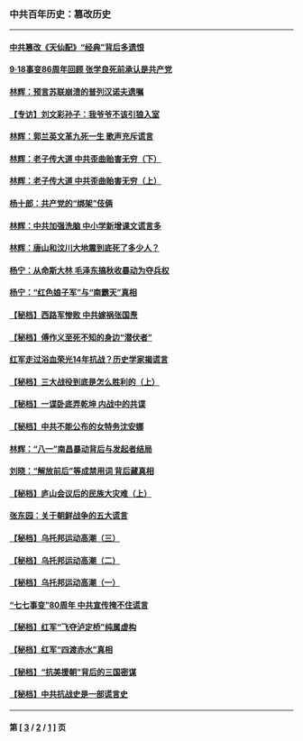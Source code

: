### 中共百年历史：篡改历史
---
#### [中共篡改《天仙配》“经典”背后多遗恨](../../pages/nf1176115/n9650312.md) 
#### [9·18事变86周年回顾 张学良死前承认是共产党](../../pages/nf1176115/n9643182.md) 
#### [林辉：预言苏联崩溃的普列汉诺夫遗嘱](../../pages/nf1176115/n9640905.md) 
#### [【专访】刘文彩孙子：我爷爷不该引狼入室](../../pages/nf1176115/n9631869.md) 
#### [林辉：郭兰英文革九死一生 歌声充斥谎言](../../pages/nf1176115/n9624913.md) 
#### [林辉：老子传大道 中共歪曲贻害无穷（下）](../../pages/nf1176115/n9613225.md) 
#### [林辉：老子传大道 中共歪曲贻害无穷（上）](../../pages/nf1176115/n9613147.md) 
#### [杨十郎：共产党的“绑架”伎俩](../../pages/nf1176115/n9595889.md) 
#### [林辉：中共加强洗脑 中小学新增课文谎言多](../../pages/nf1176115/n9587152.md) 
#### [林辉：唐山和汶川大地震到底死了多少人？](../../pages/nf1176115/n9584165.md) 
#### [杨宁：从命斯大林 毛泽东搞秋收暴动为夺兵权](../../pages/nf1176115/n9552054.md) 
#### [杨宁：“红色娘子军”与“南霸天”真相](../../pages/nf1176115/n9521264.md) 
#### [【秘档】西路军惨败 中共嫁祸张国焘](../../pages/nf1176115/n9510509.md) 
#### [【秘档】傅作义至死不知的身边“潜伏者”](../../pages/nf1176115/n9489421.md) 
#### [红军走过浴血荣光14年抗战？历史学家揭谎言](../../pages/nf1176115/n9488527.md) 
#### [【秘档】三大战役到底是怎么胜利的（上）](../../pages/nf1176115/n9485959.md) 
#### [【秘档】一谍卧底弄乾坤 内战中的共谍](../../pages/nf1176115/n9476326.md) 
#### [【秘档】中共不能公布的女特务沈安娜](../../pages/nf1176115/n9473898.md) 
#### [林辉：“八一”南昌暴动背后与发起者结局](../../pages/nf1176115/n9476881.md) 
#### [刘晓：“解放前后”等成禁用词 背后藏真相](../../pages/nf1176115/n9470658.md) 
#### [【秘档】庐山会议后的民族大灾难（上）](../../pages/nf1176115/n9462963.md) 
#### [张东园：关于朝鲜战争的五大谎言](../../pages/nf1176115/n9382817.md) 
#### [【秘档】乌托邦运动高潮（三）](../../pages/nf1176115/n9364365.md) 
#### [【秘档】乌托邦运动高潮（二）](../../pages/nf1176115/n9364347.md) 
#### [【秘档】乌托邦运动高潮（一）](../../pages/nf1176115/n9364204.md) 
#### [“七七事变”80周年 中共宣传掩不住谎言](../../pages/nf1176115/n9368933.md) 
#### [【秘档】红军“飞夺泸定桥”纯属虚构](../../pages/nf1176115/n9362692.md) 
#### [【秘档】红军“四渡赤水”真相](../../pages/nf1176115/n9362665.md) 
#### [【秘档】“抗美援朝”背后的三国密谋](../../pages/nf1176115/n9338803.md) 
#### [【秘档】中共抗战史是一部谎言史](../../pages/nf1176115/n9303188.md) 

---
#### 第 [ [3](./3.md) / [2](./2.md) / [1](./1.md) ] 页
